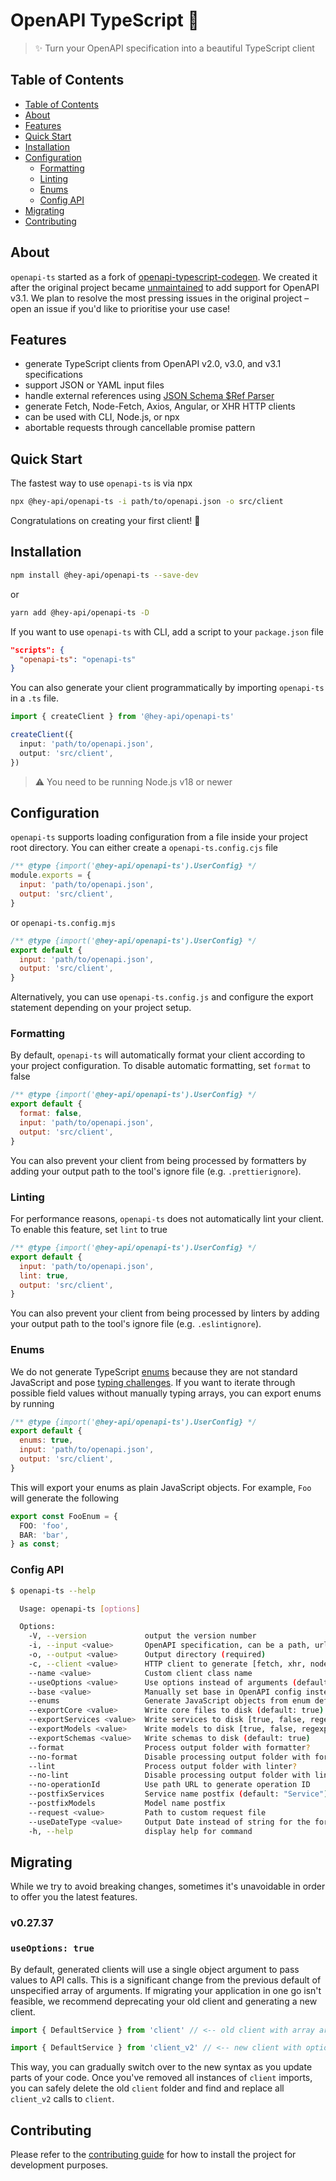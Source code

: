 # OpenAPI TypeScript 👋

> ✨ Turn your OpenAPI specification into a beautiful TypeScript client

## Table of Contents
- [Table of Contents](#table-of-contents)
- [About](#about)
- [Features](#features)
- [Quick Start](#quick-start)
- [Installation](#installation)
- [Configuration](#configuration)
  - [Formatting](#formatting)
  - [Linting](#linting)
  - [Enums](#enums)
  - [Config API](#config-api)
- [Migrating](#migrating)
- [Contributing](#contributing)

## About

`openapi-ts` started as a fork of [openapi-typescript-codegen](https://github.com/ferdikoomen/openapi-typescript-codegen). We created it after the original project became [unmaintained](https://github.com/ferdikoomen/openapi-typescript-codegen/issues/1276#issuecomment-1302392146) to add support for OpenAPI v3.1. We plan to resolve the most pressing issues in the original project – open an issue if you'd like to prioritise your use case!

## Features

- generate TypeScript clients from OpenAPI v2.0, v3.0, and v3.1 specifications
- support JSON or YAML input files
- handle external references using [JSON Schema $Ref Parser](https://github.com/APIDevTools/json-schema-ref-parser/)
- generate Fetch, Node-Fetch, Axios, Angular, or XHR HTTP clients
- can be used with CLI, Node.js, or npx
- abortable requests through cancellable promise pattern

## Quick Start

The fastest way to use `openapi-ts` is via npx

```sh
npx @hey-api/openapi-ts -i path/to/openapi.json -o src/client
```

Congratulations on creating your first client! 🎉

## Installation

```sh
npm install @hey-api/openapi-ts --save-dev
```

or

```sh
yarn add @hey-api/openapi-ts -D
```

If you want to use `openapi-ts` with CLI, add a script to your `package.json` file

```json
"scripts": {
  "openapi-ts": "openapi-ts"
}
```

You can also generate your client programmatically by importing `openapi-ts` in a `.ts` file.

```ts
import { createClient } from '@hey-api/openapi-ts'

createClient({
  input: 'path/to/openapi.json',
  output: 'src/client',
})
```

> ⚠️ You need to be running Node.js v18 or newer

## Configuration

`openapi-ts` supports loading configuration from a file inside your project root directory. You can either create a `openapi-ts.config.cjs` file

```cjs
/** @type {import('@hey-api/openapi-ts').UserConfig} */
module.exports = {
  input: 'path/to/openapi.json',
  output: 'src/client',
}
```

or `openapi-ts.config.mjs`

```mjs
/** @type {import('@hey-api/openapi-ts').UserConfig} */
export default {
  input: 'path/to/openapi.json',
  output: 'src/client',
}
```

Alternatively, you can use `openapi-ts.config.js` and configure the export statement depending on your project setup.

### Formatting

By default, `openapi-ts` will automatically format your client according to your project configuration. To disable automatic formatting, set `format` to false

```mjs
/** @type {import('@hey-api/openapi-ts').UserConfig} */
export default {
  format: false,
  input: 'path/to/openapi.json',
  output: 'src/client',
}
```

You can also prevent your client from being processed by formatters by adding your output path to the tool's ignore file (e.g. `.prettierignore`).

### Linting

For performance reasons, `openapi-ts` does not automatically lint your client. To enable this feature, set `lint` to true

```mjs
/** @type {import('@hey-api/openapi-ts').UserConfig} */
export default {
  input: 'path/to/openapi.json',
  lint: true,
  output: 'src/client',
}
```

You can also prevent your client from being processed by linters by adding your output path to the tool's ignore file (e.g. `.eslintignore`).

### Enums

We do not generate TypeScript [enums](https://www.typescriptlang.org/docs/handbook/enums.html) because they are not standard JavaScript and pose [typing challenges](https://dev.to/ivanzm123/dont-use-enums-in-typescript-they-are-very-dangerous-57bh). If you want to iterate through possible field values without manually typing arrays, you can export enums by running

```mjs
/** @type {import('@hey-api/openapi-ts').UserConfig} */
export default {
  enums: true,
  input: 'path/to/openapi.json',
  output: 'src/client',
}
```

This will export your enums as plain JavaScript objects. For example, `Foo` will generate the following

```ts
export const FooEnum = {
  FOO: 'foo',
  BAR: 'bar',
} as const;
```

### Config API

```sh
$ openapi-ts --help

  Usage: openapi-ts [options]

  Options:
    -V, --version             output the version number
    -i, --input <value>       OpenAPI specification, can be a path, url or string content (required)
    -o, --output <value>      Output directory (required)
    -c, --client <value>      HTTP client to generate [fetch, xhr, node, axios, angular] (default: "fetch")
    --name <value>            Custom client class name
    --useOptions <value>      Use options instead of arguments (default: true)
    --base <value>            Manually set base in OpenAPI config instead of inferring from server value
    --enums                   Generate JavaScript objects from enum definitions (default: false)
    --exportCore <value>      Write core files to disk (default: true)
    --exportServices <value>  Write services to disk [true, false, regexp] (default: true)
    --exportModels <value>    Write models to disk [true, false, regexp] (default: true)
    --exportSchemas <value>   Write schemas to disk (default: true)
    --format                  Process output folder with formatter?
    --no-format               Disable processing output folder with formatter
    --lint                    Process output folder with linter?
    --no-lint                 Disable processing output folder with linter
    --no-operationId          Use path URL to generate operation ID
    --postfixServices         Service name postfix (default: "Service")
    --postfixModels           Model name postfix
    --request <value>         Path to custom request file
    --useDateType <value>     Output Date instead of string for the format "date-time" in the models (default: false)
    -h, --help                display help for command
```

## Migrating

While we try to avoid breaking changes, sometimes it's unavoidable in order to offer you the latest features.

### v0.27.37

### `useOptions: true`

By default, generated clients will use a single object argument to pass values to API calls. This is a significant change from the previous default of unspecified array of arguments. If migrating your application in one go isn't feasible, we recommend deprecating your old client and generating a new client.

```ts
import { DefaultService } from 'client' // <-- old client with array arguments

import { DefaultService } from 'client_v2' // <-- new client with options argument
```

This way, you can gradually switch over to the new syntax as you update parts of your code. Once you've removed all instances of `client` imports, you can safely delete the old `client` folder and find and replace all `client_v2` calls to `client`.

## Contributing

Please refer to the [contributing guide](CONTRIBUTING.md) for how to install the project for development purposes.
